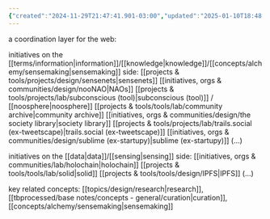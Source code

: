 ```yaml
---
{"created":"2024-11-29T21:47:41.901-03:00","updated":"2025-01-10T18:48:28.871-03:00","tags":["concept","design","🌱"],"dg-publish":true,"notestage":["🌱"],"permalink":"/concepts/design/coordination-layer/","dgPassFrontmatter":true}
---
```


a coordination layer for the web:

initiatives on the [[terms/information\|information]]/[[knowledge\|knowledge]]/[[concepts/alchemy/sensemaking\|sensemaking]] side:
[[projects & tools/projects/design/sensenets\|sensenets]]
[[initiatives, orgs & communities/design/nooNAO\|NAOs]]
[[projects & tools/projects/lab/subconscious (tool)\|subconscious (tool)]] / [[noosphere\|noosphere]]
[[projects & tools/tools/lab/community archive\|community archive]]
[[initiatives, orgs & communities/design/the society library\|society library]]
[[projects & tools/projects/lab/trails.social (ex-tweetscape)\|trails.social (ex-tweetscape)]]
[[initiatives, orgs & communities/design/sublime (ex-startupy)\|sublime (ex-startupy)]]
(...)

initiatives on the [[data\|data]]/[[sensing\|sensing]] side:
[[initiatives, orgs & communities/lab/holochain\|holochain]]
[[projects & tools/tools/lab/solid\|solid]]
[[projects & tools/tools/design/IPFS\|IPFS]]
(...)

key related concepts: [[topics/design/research\|research]], [[tbprocessed/base notes/concepts - general/curation\|curation]], [[concepts/alchemy/sensemaking\|sensemaking]]